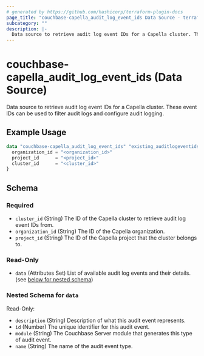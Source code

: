 ```yaml
---
# generated by https://github.com/hashicorp/terraform-plugin-docs
page_title: "couchbase-capella_audit_log_event_ids Data Source - terraform-provider-couchbase-capella"
subcategory: ""
description: |-
  Data source to retrieve audit log event IDs for a Capella cluster. These event IDs can be used to filter audit logs and configure audit logging.
---
```


# couchbase-capella_audit_log_event_ids (Data Source)

Data source to retrieve audit log event IDs for a Capella cluster. These event IDs can be used to filter audit logs and configure audit logging.

## Example Usage

```terraform
data "couchbase-capella_audit_log_event_ids" "existing_auditlogeventids" {
  organization_id = "<organization_id>"
  project_id      = "<project_id>"
  cluster_id      = "<cluster_id>"
}
```

<!-- schema generated by tfplugindocs -->
## Schema

### Required

- `cluster_id` (String) The ID of the Capella cluster to retrieve audit log event IDs from.
- `organization_id` (String) The ID of the Capella organization.
- `project_id` (String) The ID of the Capella project that the cluster belongs to.

### Read-Only

- `data` (Attributes Set) List of available audit log events and their details. (see [below for nested schema](#nestedatt--data))

<a id="nestedatt--data"></a>
### Nested Schema for `data`

Read-Only:

- `description` (String) Description of what this audit event represents.
- `id` (Number) The unique identifier for this audit event.
- `module` (String) The Couchbase Server module that generates this type of audit event.
- `name` (String) The name of the audit event type.
